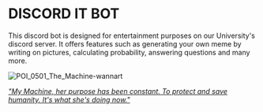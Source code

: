 # DISCORD IT BOT

This discord bot is designed for entertainment purposes on our University's discord server. 
It offers features such as generating your own meme by writing on pictures, calculating probability, answering questions and many more.



![POI_0501_The_Machine-wannart](https://user-images.githubusercontent.com/74237094/182043165-79d23eb4-c3a2-472e-ae75-53745b304590.png)

_["My Machine, her purpose has been constant. To protect and save humanity. It's what she's doing now."](https://personofinterest.fandom.com/wiki/The_Machine)_
